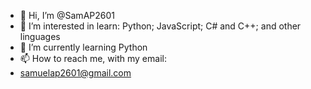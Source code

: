 - 👋 Hi, I’m @SamAP2601
- 👀 I’m interested in learn: Python; JavaScript; C# and C++; and other linguages 
- 🌱 I’m currently learning Python
- 📫 How to reach me, with my email:
-   samuelap2601@gmail.com 

<!---
SamAP2601/SamAP2601 is a ✨ special ✨ repository because its `README.md` (this file) appears on your GitHub profile.
You can click the Preview link to take a look at your changes.
--->
